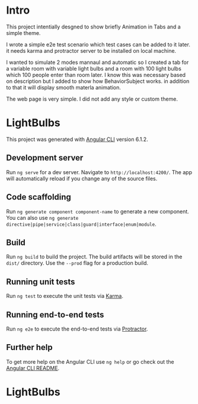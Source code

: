 # Intro

This project intentially desgned to show briefly Animation in Tabs and a simple theme.

I wrote a simple e2e test scenario which test cases can be added to it later. it needs karma and protractor server to be installed on local machine.

I wanted to simulate 2 modes mannaul and automatic so I created a tab for a variable room with variable light bulbs and a room with 100 light bulbs which 100 people enter than room later. I know this was necessary based on description but I added to show how BehaviorSubject works. in addition to that it will display smooth materla animation.

The web page is very simple. I did not add any style or custom theme.

# LightBulbs

This project was generated with [Angular CLI](https://github.com/angular/angular-cli) version 6.1.2.

## Development server

Run `ng serve` for a dev server. Navigate to `http://localhost:4200/`. The app will automatically reload if you change any of the source files.

## Code scaffolding

Run `ng generate component component-name` to generate a new component. You can also use `ng generate directive|pipe|service|class|guard|interface|enum|module`.

## Build

Run `ng build` to build the project. The build artifacts will be stored in the `dist/` directory. Use the `--prod` flag for a production build.

## Running unit tests

Run `ng test` to execute the unit tests via [Karma](https://karma-runner.github.io).

## Running end-to-end tests

Run `ng e2e` to execute the end-to-end tests via [Protractor](http://www.protractortest.org/).

## Further help

To get more help on the Angular CLI use `ng help` or go check out the [Angular CLI README](https://github.com/angular/angular-cli/blob/master/README.md).
# LightBulbs

